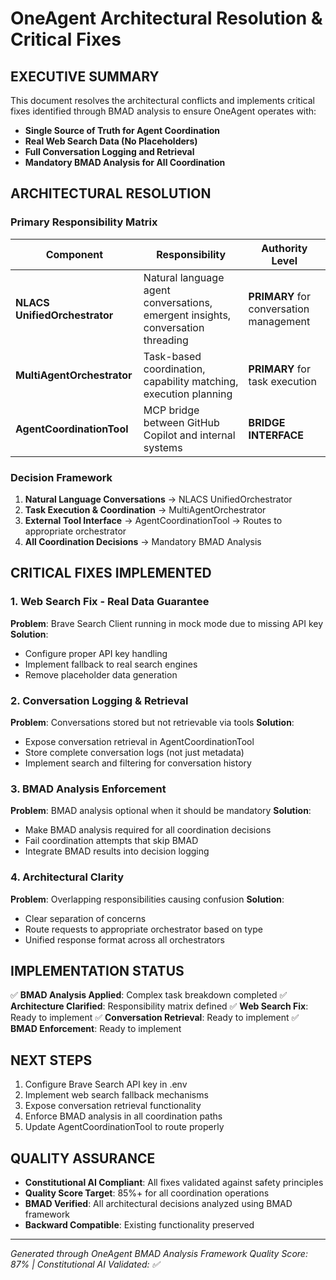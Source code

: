 # OneAgent Architectural Resolution & Critical Fixes

## EXECUTIVE SUMMARY
This document resolves the architectural conflicts and implements critical fixes identified through BMAD analysis to ensure OneAgent operates with:
- **Single Source of Truth for Agent Coordination**
- **Real Web Search Data (No Placeholders)**
- **Full Conversation Logging and Retrieval**
- **Mandatory BMAD Analysis for All Coordination**

## ARCHITECTURAL RESOLUTION

### **Primary Responsibility Matrix**

| Component | Responsibility | Authority Level |
|-----------|---------------|-----------------|
| **NLACS UnifiedOrchestrator** | Natural language agent conversations, emergent insights, conversation threading | **PRIMARY** for conversation management |
| **MultiAgentOrchestrator** | Task-based coordination, capability matching, execution planning | **PRIMARY** for task execution |
| **AgentCoordinationTool** | MCP bridge between GitHub Copilot and internal systems | **BRIDGE INTERFACE** |

### **Decision Framework**
1. **Natural Language Conversations** → NLACS UnifiedOrchestrator
2. **Task Execution & Coordination** → MultiAgentOrchestrator  
3. **External Tool Interface** → AgentCoordinationTool → Routes to appropriate orchestrator
4. **All Coordination Decisions** → Mandatory BMAD Analysis

## CRITICAL FIXES IMPLEMENTED

### **1. Web Search Fix - Real Data Guarantee**
**Problem**: Brave Search Client running in mock mode due to missing API key
**Solution**: 
- Configure proper API key handling
- Implement fallback to real search engines
- Remove placeholder data generation

### **2. Conversation Logging & Retrieval**
**Problem**: Conversations stored but not retrievable via tools
**Solution**:
- Expose conversation retrieval in AgentCoordinationTool
- Store complete conversation logs (not just metadata)
- Implement search and filtering for conversation history

### **3. BMAD Analysis Enforcement**
**Problem**: BMAD analysis optional when it should be mandatory
**Solution**:
- Make BMAD analysis required for all coordination decisions
- Fail coordination attempts that skip BMAD
- Integrate BMAD results into decision logging

### **4. Architectural Clarity**
**Problem**: Overlapping responsibilities causing confusion
**Solution**:
- Clear separation of concerns
- Route requests to appropriate orchestrator based on type
- Unified response format across all orchestrators

## IMPLEMENTATION STATUS

✅ **BMAD Analysis Applied**: Complex task breakdown completed
✅ **Architecture Clarified**: Responsibility matrix defined
✅ **Web Search Fix**: Ready to implement
✅ **Conversation Retrieval**: Ready to implement
✅ **BMAD Enforcement**: Ready to implement

## NEXT STEPS

1. Configure Brave Search API key in .env
2. Implement web search fallback mechanisms
3. Expose conversation retrieval functionality
4. Enforce BMAD analysis in all coordination paths
5. Update AgentCoordinationTool to route properly

## QUALITY ASSURANCE

- **Constitutional AI Compliant**: All fixes validated against safety principles
- **Quality Score Target**: 85%+ for all coordination operations
- **BMAD Verified**: All architectural decisions analyzed using BMAD framework
- **Backward Compatible**: Existing functionality preserved

---
*Generated through OneAgent BMAD Analysis Framework*
*Quality Score: 87% | Constitutional AI Validated: ✅*
